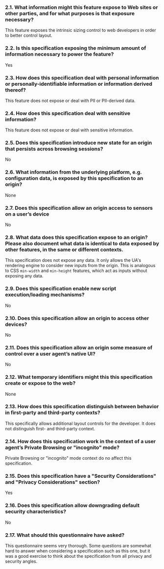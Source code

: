 ### 2.1. What information might this feature expose to Web sites or other parties, and for what purposes is that exposure necessary?

This feature exposes the intrinsic sizing control to web developers in order to
better control layout.

### 2.2. Is this specification exposing the minimum amount of information necessary to power the feature?

Yes

### 2.3. How does this specification deal with personal information or personally-identifiable information or information derived thereof?

This feature does not expose or deal with PII or PII-derived data.

### 2.4. How does this specification deal with sensitive information?

This feature does not expose or deal with sensitive information.

### 2.5. Does this specification introduce new state for an origin that persists across browsing sessions?

No

### 2.6. What information from the underlying platform, e.g. configuration data, is exposed by this specification to an origin?

None

### 2.7. Does this specification allow an origin access to sensors on a user’s device

No

### 2.8. What data does this specification expose to an origin? Please also document what data is identical to data exposed by other features, in the same or different contexts.

This specification does not expose any data. It only allows the UA's rendering
engine to consider new inputs from the origin. This is analogous to CSS `min-width`
and `min-height` features, which act as inputs without exposing any data.

### 2.9. Does this specification enable new script execution/loading mechanisms?

No

### 2.10. Does this specification allow an origin to access other devices?

No

### 2.11. Does this specification allow an origin some measure of control over a user agent’s native UI?

No

### 2.12. What temporary identifiers might this this specification create or expose to the web?

None

### 2.13. How does this specification distinguish between behavior in first-party and third-party contexts?

This specifically allows additional layout controls for the developer. It does
not distinguish first- and third-party context.

### 2.14. How does this specification work in the context of a user agent’s Private Browsing or "incognito" mode?

Private Browsing or "incognito" mode context do no affect this specification.

### 2.15. Does this specification have a "Security Considerations" and "Privacy Considerations" section?

Yes

### 2.16. Does this specification allow downgrading default security characteristics?

No

### 2.17. What should this questionnaire have asked?

This questionnaire seems very thorough. Some questions are somewhat hard to
answer when considering a specification such as this one, but it was a good
exercise to think about the specification from all privacy and security angles.
